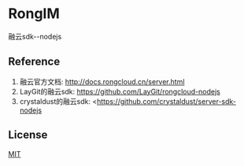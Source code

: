 # RongIM
融云sdk--nodejs

## Reference

  1. 融云官方文档: <http://docs.rongcloud.cn/server.html>
  2. LayGit的融云sdk: <https://github.com/LayGit/rongcloud-nodejs>
  3. crystaldust的融云sdk: <https://github.com/crystaldust/server-sdk-nodejs

## License

  [MIT](LICENSE)
